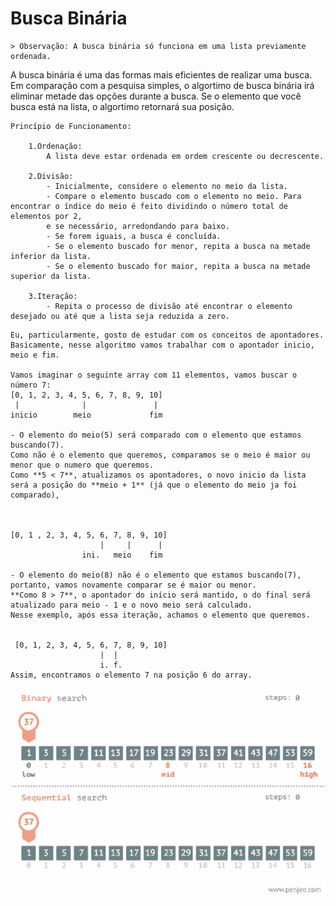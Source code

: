 # Busca Binária
    > Observação: A busca binária só funciona em uma lista previamente ordenada.
<p>
    A busca binária é uma das formas mais eficientes de realizar uma busca. 
    Em comparação com a pesquisa simples, o algortimo de busca binária irá eliminar metade das opções durante a busca. 
    Se o elemento que você busca está na lista, o algortimo retornará sua posição.
</p>

```
Princípio de Funcionamento:

    1.Ordenação:
        A lista deve estar ordenada em ordem crescente ou decrescente.

    2.Divisão:
        - Inicialmente, considere o elemento no meio da lista.
        - Compare o elemento buscado com o elemento no meio. Para encontrar o índice do meio é feito dividindo o número total de elementos por 2,
        e se necessário, arredondando para baixo.
        - Se forem iguais, a busca é concluída.
        - Se o elemento buscado for menor, repita a busca na metade inferior da lista.
        - Se o elemento buscado for maior, repita a busca na metade superior da lista.

    3.Iteração:
        - Repita o processo de divisão até encontrar o elemento desejado ou até que a lista seja reduzida a zero.
```
   

    Eu, particularmente, gosto de estudar com os conceitos de apontadores. 
    Basicamente, nesse algoritmo vamos trabalhar com o apontador inicio, meio e fim.

    Vamos imaginar o seguinte array com 11 elementos, vamos buscar o número 7: 
    [0, 1, 2, 3, 4, 5, 6, 7, 8, 9, 10]   
     |              |               |
    inicio        meio             fim  

    - O elemento do meio(5) será comparado com o elemento que estamos buscando(7).   
    Como não é o elemento que queremos, comparamos se o meio é maior ou menor que o numero que queremos.   
    Como **5 < 7**, atualizamos os apontadores, o novo inicio da lista será a posição do **meio + 1** (já que o elemento do meio ja foi comparado),   


    
    [0, 1 , 2, 3, 4, 5, 6, 7, 8, 9, 10]     
                        |     |      |     
                    ini.   meio    fim    

    - O elemento do meio(8) não é o elemento que estamos buscando(7), portanto, vamos novamente comparar se é maior ou menor. 
    **Como 8 > 7**, o apontador do início será mantido, o do final será atualizado para meio - 1 e o novo meio será calculado. 
    Nesse exemplo, após essa iteração, achamos o elemento que queremos.  


     [0, 1, 2, 3, 4, 5, 6, 7, 8, 9, 10]    
                        |  |    
                        i. f.    
    Assim, encontramos o elemento 7 na posição 6 do array.  



<p align="center">
  <img src="binary-search-sequence-search.gif" alt="Busca Binária">
</p>


